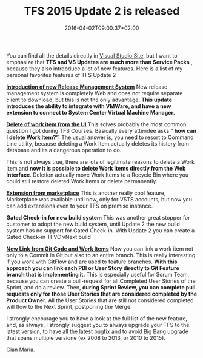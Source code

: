 ﻿---
title: "TFS 2015 Update 2 is released"
description: ""
date: 2016-04-02T09:00:37+02:00
draft: false
tags: [Tfs]
categories: [Tfs]
---
You can find all the details directly in [Visual Studio Site](https://www.visualstudio.com/news/tfs2015-update2-vs), but I want to emphasize that  **TFS and VS Updates are much more than Service Packs** , because they also intrdoduce a lot of new features. Here is a list of my personal favorites features of TFS Update 2

 **[Introduction of new Release Management System](https://www.visualstudio.com/news/tfs2015-update2-vs#newrmtfs)** New release management system is completely Web and does not require separate client to download, but this is not the only advantage.  **This update introduces the ability to integrate with VMWare, and have a new extension to connect to System Center Virtual Machine Manager**.

 **[Delete of work item from the UI](https://www.visualstudio.com/news/tfs2015-update2-vs#delwork)** This solves probably the most common question I got during TFS Courses. Basically every attendee asks “ **how can I delete Work Item?”.** The usual answer is, you need to resort to Command Line utility, because deleting a Work Item actually deletes its history from database and its a dangerous operation to do.

This is not always true, there are lots of legitimate reasons to delete a Work Item and  **now it is possible to delete Work Items directly from the Web Interface**. Deletion actually move Work Items to a Recycle Bin where you could still restore deleted Work Items or delete permanently.

 **[Extension from marketplace](https://www.visualstudio.com/news/tfs2015-update2-vs#suppext)** This is another really cool feature, Marketplace was available until now, only for VSTS accounts, but now you can add extensions even to your TFS on premise instance.

 **Gated Check-in for new build system** This was another great stopper for customer to adopt the new build system, until Update 2 the new build system has no support for Gated Check-in. With Update 2 you can create a Gated Check-in TFVC vNext build

 **[New Link from Git Code and Work Items](https://www.visualstudio.com/news/tfs2015-update2-vs#imprlink)** Now you can link a work item not only to a Commit in Git but also to an entire branch. This is really interesting if you work with GitFlow and are used to feature branches.  **With this approach you can link each PBI or User Story directly to Git Feature branch that is implementing it.** This is especially useful for Scrum Team, because you can create a pull-request for all Completed User Stories of the Sprint, and do a review. Then,  **during Sprint Review, you can complete pull requests only for those User Stories that are considered completed by the Product Owner.** All the User Stories that are still not considered completed will flow to the Next Sprint, postponing the Merge.

I strongly encourage you to have a look at the full list of the new feature, and, as always, I strongly suggest you to always upgrade your TFS to the latest version, to have all the latest bugfix and to avoid Big Bang upgrade that spans multiple versione (ex 2008 to 2013, or 2010 to 2015).

Gian Maria.
